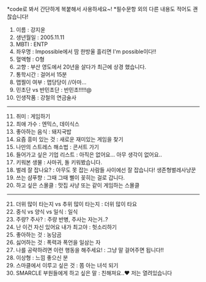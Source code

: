 *code로 봐서 간단하게 복붙해서 사용하세요~!
*필수문항 외의 다른 내용도 적어도 괜찮습니다!

1. 이름 : 강지윤
2. 생년월일 : 2005.11.11
3. MBTI : ENTP
4. 좌우명 : Impossible에서 땀 한방울 흘리면 I'm possible이다!!
5. 혈액형 : O형
6. 고향 : 부산 영도에서 20년을 살다가 최근에 상경 했습니다.
7. 통학시간 : 걸어서 15분
8. 맵찔이 여부 : 맵당당이 //아마...
9. 민초단 vs 반민초단 : 반민초!!!!!@
10. 인생작품 : 강철의 연금술사
---
11. 취미 : 게임하기
12. 최애 가수 : 엔믹스, 데이식스
13. 좋아하는 음식 : 돼지국밥
14. 요즘 흥미 있는 것 : 새로운 재미있는 게임을 찾기 
15. 나만의 스트레스 해소법 : 콘서트 가기
16. 들어가고 싶은 기업 리스트 : 아직은 없어요... 아무 생각이 없어요..
17. 키워본 생물 : 사마귀, 돌 키워봤습니다.
18. 벌레 잘 잡나요? : 아무도 못 잡는 사람들 사이에선 잘 잡습니다! 생존형벌레사냥꾼
19. 쓰는 샴푸향 : 그때 그때 삘이 꽂히는 걸로 갑니다.
20. 하고 싶은 스몰클 : 맛집 사냥 또는 같이 게임하는 스몰클 
***
21. 더위 많이 타는지 vs 추위 많이 타는지 : 더위 많이 타요
22. 중식 vs 양식 vs 일식 : 일식
23. 주량? 주사? : 주량 반병, 주사는 자는거..?
24. 난 이건 자신 있어요 내가 최고야 : 헛소리하기
25. 좋아하는 것 : 농담곰 
26. 싫어하는 것 : 폭력과 폭언을 일삼는 자
27. 나를 공략하려면 이런 행동을 해주세요! : 그냥 말 걸어주면 됩니다!!
28. 이상형 : 느낌 좋으신 분
29. 스마클에서 이루고 싶은 것 : 쫌 아는 녀석 되기 
30. SMARCLE 부원들에게 하고 싶은 말 : 친해져요..♥ 저는 열려있습니다
